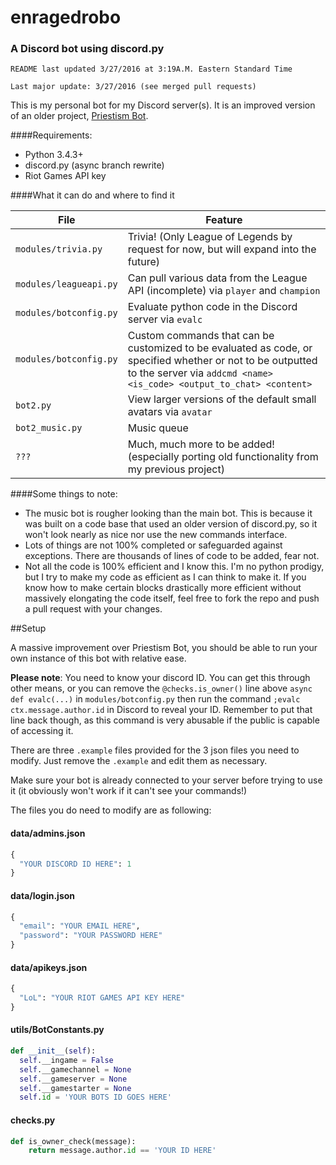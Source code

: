 # enragedrobo
### A Discord bot using discord.py

`README last updated 3/27/2016 at 3:19A.M. Eastern Standard Time`

`Last major update: 3/27/2016 (see merged pull requests)`

This is my personal bot for my Discord server(s). It is an improved version of an older project, [Priestism Bot](https://github.com/enragednuke/priestism_bot).

####Requirements:

 * Python 3.4.3+
 * discord.py (async branch rewrite)
 * Riot Games API key

####What it can do and where to find it

|File|Feature|
|---|---|
|`modules/trivia.py`|Trivia! (Only League of Legends by request for now, but will expand into the future)|
|`modules/leagueapi.py`|Can pull various data from the League API (incomplete) via `player` and `champion`|
|`modules/botconfig.py`|Evaluate python code in the Discord server via `evalc`|
|`modules/botconfig.py`|Custom commands that can be customized to be evaluated as code, or specified whether or not to be outputted to the server via `addcmd <name> <is_code> <output_to_chat> <content>`|
|`bot2.py`|View larger versions of the default small avatars via `avatar`|
|`bot2_music.py`|Music queue|
|`???`|Much, much more to be added! (especially porting old functionality from my previous project)|

####Some things to note:

 * The music bot is rougher looking than the main bot. This is because it was built on a code base that used an older version of discord.py, so it won't look nearly as nice nor use the new commands interface.
 * Lots of things are not 100% completed or safeguarded against exceptions. There are thousands of lines of code to be added, fear not.
 * Not all the code is 100% efficient and I know this. I'm no python prodigy, but I try to make my code as efficient as I can think to make it. If you know how to make certain blocks drastically more efficient without massively elongating the code itself, feel free to fork the repo and push a pull request with your changes.

##Setup

A massive improvement over Priestism Bot, you should be able to run your own instance of this bot with relative ease. 

**Please note**: You need to know your discord ID. You can get this through other means, or you can remove the `@checks.is_owner()` line above `async def evalc(...)` in `modules/botconfig.py` then run the command `;evalc ctx.message.author.id` in Discord to reveal your ID. Remember to put that line back though, as this command is very abusable if the public is capable of accessing it.

There are three `.example` files provided for the 3 json files you need to modify. Just remove the `.example` and edit them as necessary. 

Make sure your bot is already connected to your server before trying to use it (it obviously won't work if it can't see your commands!)

The files you do need to modify are as following:

#### data/admins.json
```py
{
  "YOUR DISCORD ID HERE": 1
}
```

#### data/login.json
```py
{
  "email": "YOUR EMAIL HERE",
  "password": "YOUR PASSWORD HERE"
}
```

#### data/apikeys.json
```py
{
  "LoL": "YOUR RIOT GAMES API KEY HERE"
}
```

#### utils/BotConstants.py
```py
def __init__(self):
  self.__ingame = False
  self.__gamechannel = None
  self.__gameserver = None
  self.__gamestarter = None
  self.id = 'YOUR BOTS ID GOES HERE'
```

#### checks.py
```py
def is_owner_check(message):
    return message.author.id == 'YOUR ID HERE'
```

